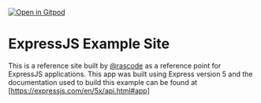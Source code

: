 [![Open in Gitpod](https://gitpod.io/button/open-in-gitpod.svg)](https://gitpod.io#https://github.com/rascode/express/)

# ExpressJS Example Site

This is a reference site built by [@rascode](https://github.com/rascode) as a reference point for ExpressJS applications.  This app was built using Express version 5 and the documentation used to build this example can be found at [https://expressjs.com/en/5x/api.html#app]
